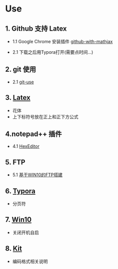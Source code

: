 # Use
## 1. Github 支持 Latex
+ 1.1 Google Chrome 安装插件 [github-with-mathjax](https://chrome.google.com/webstore/detail/github-with-mathjax/ioemnmodlmafdkllaclgeombjnmnbima)

+ 2.1 下载之后用Typora打开(需要点时间...)

## 2. git 使用
+ 2.1 [git-use](./git/git-use.md)

## 3. [Latex](./Latex/README.md)

+ 花体
+ 上下标符号放在正上和正下方公式

## 4.notepad++ 插件

+ 4.1 [HexEditor](https://github.com/chcg/NPP_HexEdit/releases)

## 5. FTP

+ 5.1 [基于WIN10的FTP搭建](./FTP/FTP-construct.md)

## 6. [Typora](Typora/README.md)

+ 分页符

## 7. [Win10](Win10/README.md)

+ 关闭开机自启

## 8. [Kit](Kit/README.md)

+ 编码格式相关说明
